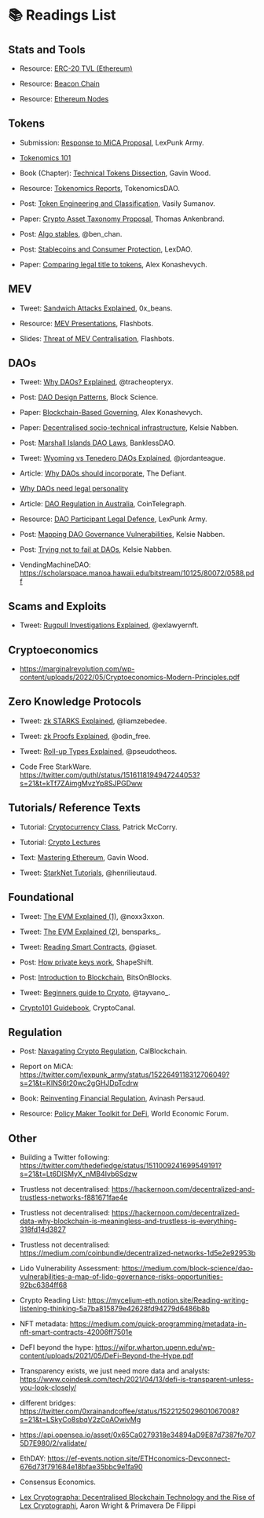 # 📚 Readings List

## Stats and Tools

- Resource: [ERC-20 TVL (Ethereum)](https://ultrasound.money)

- Resource: [Beacon Chain](https://twitter.com/superphiz/status/1512770843285327875?s=21&t=RMgFuOl3LvGBK1rwFC_51Q)

- Resource: [Ethereum Nodes](https://www.ethernodes.org)


## Tokens
- Submission: [Response to MiCA Proposal](https://github.com/LeXpunK-Army/MiCA-GUIDANCE/blob/main/LexPunkMiCAReport.pdf), LexPunk Army. 

- [Tokenomics 101](https://every.to/almanack/tokenomics-101)

- Book (Chapter): [Technical Tokens Dissection](https://github.com/ethereumbook/ethereumbook/blob/develop/10tokens.asciidoc), Gavin Wood. 

- Resource: [Tokenomics Reports](https://tokenomicsdao.com/), TokenomicsDAO. 

- Post: [Token Engineering and Classification](https://ahitchhikers.substack.com/p/how-can-we-understand-and-classify), Vasily Sumanov. 

- Paper: [Crypto Asset Taxonomy Proposal](https://www.researchgate.net/publication/342262387_Proposal_for_a_Comprehensive_Crypto_Asset_Taxonomy), Thomas Ankenbrand.

- Post: [Algo stables](https://twitter.com/ben_chain/status/1524065802772787201?s=21&t=jJI5k159T7uIvAwzDx6w2g), @ben_chan.

- Post: [Stablecoins and Consumer Protection](https://lexdao.substack.com/p/stable-act-a-legal-engineers-perspective?s=r), LexDAO.

- Paper: [Comparing legal title to tokens](https://doi.org/10.1007/978-3-662-58820-8_23), Alex Konashevych.


## MEV

- Tweet: [Sandwich Attacks Explained](https://twitter.com/0x_beans/status/1505181554351378439?s=21), 0x_beans.

- Resource: [MEV Presentations](https://flashbots.notion.site/flashbots/mev-day-836f88806995412dabc1c7bb7ce4e830), Flashbots.

- Slides: [Threat of MEV Centralisation](https://docs.google.com/presentation/d/10I5nDokdO_KR94way-QfcD8ucroOLkHczSMOBWUMYME/edit#slide=id.p), Flashbots.  


## DAOs

- Tweet: [Why DAOs? Explained](https://twitter.com/tracheopteryx/status/1511000392552763399?s=21&t=6T-CG-32b7g-VBnH5RzN4A), @tracheopteryx.
 
- Post: [DAO Design Patterns](https://medium.com/block-science/dao-design-patterns-1193a694fb55), Block Science.

- Paper: [Blockchain-Based Governing](https://www.researchgate.net/profile/Yousef-Forti-2/publication/317638956_A_New_Model_for_E-Government_in_Local_Level_Administrations/links/5945306fa6fdccb93ab86fe6/A-New-Model-for-E-Government-in-Local-Level-Administrations.pdf#page=96), Alex Konashevych.

- Paper: [Decentralised socio-technical infrastructure](https://kelsienabben.substack.com/p/towards-a-model-of-resilience-in), Kelsie Nabben.

- Post: [Marshall Islands DAO Laws](https://banklessdao.substack.com/p/legal-entity-solutions-for-daos-decentralized?s=r), BanklessDAO. 

- Tweet: [Wyoming vs Tenedero DAOs Explained](https://twitter.com/jordanteague/status/1512074309346332674?s=21&t=B39F463eL-n-hOiRfTDGmQ), @jordanteague. 

- Article: [Why DAOs should incorporate](https://thedefiant.io/daos-unlimited-liability-risks/), The Defiant.

- [Why DAOs need legal personality](https://unchainedpodcast.com/can-a-dao-go-to-court-according-to-two-dao-legal-experts-probably/)

- Article: [DAO Regulation in Australia](https://cointelegraph.com/news/dao-regulation-in-australia-issues-and-solutions-part-1), CoinTelegraph. 

- Resource: [DAO Participant Legal Defence](), LexPunk Army.

- Post: [Mapping DAO Governance Vulnerabilities](https://kelsienabben.substack.com/p/dao-vulnerabilities-a-multi-scale), Kelsie Nabben.

- Post: [Trying not to fail at DAOs](https://kelsienabben.substack.com/p/experiments-in-algorithmic-governance), Kelsie Nabben.

- VendingMachineDAO: https://scholarspace.manoa.hawaii.edu/bitstream/10125/80072/0588.pdf


## Scams and Exploits

- Tweet: [Rugpull Investigations Explained](https://twitter.com/exlawyernft/status/1507194315675643925?s=21), @exlawyernft. 


## Cryptoeconomics

- https://marginalrevolution.com/wp-content/uploads/2022/05/Cryptoeconomics-Modern-Principles.pdf


## Zero Knowledge Protocols
         
- Tweet: [zk STARKS Explained](https://twitter.com/liamzebedee/status/1515985033856974851?s=21&t=kVDH-P-3pLilutH5iQAzeA), @liamzebedee.

- Tweet: [zk Proofs Explained](https://twitter.com/odin_free/status/1501914340986871813?s=21&t=kVDH-P-3pLilutH5iQAzeA), @odin_free. 

- Tweet: [Roll-up Types Explained](https://twitter.com/pseudotheos/status/1514242023171125249?s=21&t=ohcaoUjCc02tZK2l_0WhFA), @pseudotheos.

- Code Free StarkWare. https://twitter.com/guthl/status/1516118194947244053?s=21&t=kTf7ZAimgMvzYp8SJPGDww


## Tutorials/ Reference Texts
- Tutorial: [Cryptocurrency Class](https://cryptocurrencyclass.github.io), Patrick McCorry. 

- Tutorial: [Crypto Lectures](Cryptolectures.io)

- Text: [Mastering Ethereum](https://github.com/ethereumbook/ethereumbook), Gavin Wood.

- Tweet: [StarkNet Tutorials](https://twitter.com/henrilieutaud/status/1514875761685151755?s=21&t=kVDH-P-3pLilutH5iQAzeA), @henrilieutaud.


## Foundational

- Tweet: [The EVM Explained (1)](https://twitter.com/noxx3xxon/status/1498012273201360908?s=21), @noxx3xxon.

- Tweet: [The EVM Explained (2)](https://twitter.com/bensparks_/status/1513238520575537162?s=21&t=YCknE7QLcrNUUL2MBWIDRQ), bensparks_.

- Tweet: [Reading Smart Contracts](https://twitter.com/giaset/status/1480684584253542404?s=21), @giaset. 

- Post: [How private keys work](https://shapeshift.com/library/unlocking-the-mysteries-of-private-keys), ShapeShift. 

- Post: [Introduction to Blockchain](https://bitsonblocks.net/2015/09/09/gentle-introduction-blockchain-technology/), BitsOnBlocks.

- Tweet: [Beginners guide to Crypto](https://twitter.com/tayvano_/status/1509380091184246784?s=21&t=_fY0rl40t5Jq3jz1CHVNHg), @tayvano_.

- [Crypto101 Guidebook](https://cryptocanal.org/wp-content/uploads/2021/12/Crypto-101-Guidebook-.pdf), CryptoCanal.


## Regulation

- Post: [Navagating Crypto Regulation](https://calblockchain.mirror.xyz/2jApCnHJElssho7cgZ6YXVVzkFV_AfpXttD_KBhq8TI), CalBlockchain. 

- Report on MiCA: https://twitter.com/lexpunk_army/status/1522649118312706049?s=21&t=KINS6t20wc2gGHJDpTcdrw

- Book: [Reinventing Financial Regulation](), Avinash Persaud.

- Resource: [Policy Maker Toolkit for DeFi](https://www3.weforum.org/docs/WEF_DeFi_Policy_Maker_Toolkit_2021.pdf), World Economic Forum. 


## Other

- Building a Twitter following: https://twitter.com/thedefiedge/status/1511009241699549191?s=21&t=Lt6DlSMyX_nMB4Ivb6Sdzw

- Trustless not decentralised: https://hackernoon.com/decentralized-and-trustless-networks-f881671fae4e

- Trustless not decentralised: https://hackernoon.com/decentralized-data-why-blockchain-is-meaningless-and-trustless-is-everything-318fd14d3827

- Trustless not decentralised: https://medium.com/coinbundle/decentralized-networks-1d5e2e92953b

- Lido Vulnerability Assessment: https://medium.com/block-science/dao-vulnerabilities-a-map-of-lido-governance-risks-opportunities-92bc6384ff68

- Crypto Reading List: https://mycelium-eth.notion.site/Reading-writing-listening-thinking-5a7ba815879e42628fd94279d6486b8b

- NFT metadata: https://medium.com/quick-programming/metadata-in-nft-smart-contracts-42006ff7501e

- DeFI beyond the hype: https://wifpr.wharton.upenn.edu/wp-content/uploads/2021/05/DeFi-Beyond-the-Hype.pdf

- Transparency exists, we just need more data and analysts: https://www.coindesk.com/tech/2021/04/13/defi-is-transparent-unless-you-look-closely/

- different bridges: https://twitter.com/0xrainandcoffee/status/1522125029601067008?s=21&t=LSkyCo8sbqV2zCoAOwivMg

- https://api.opensea.io/asset/0x65Ca0279318e34894aD9E87d7387fe7075D7E980/2/validate/ 

- EthDAY: https://ef-events.notion.site/ETHconomics-Devconnect-676d73f791684e18bfae35bbc9e1fa90

- Consensus Economics.

- [Lex Cryptographa: Decentralised Blockchain Technology and the Rise of Lex Cryptographi](https://deliverypdf.ssrn.com/delivery.php?ID=103001127120086069090073119091074064054034061037083025066004086010002124023064009120098060061014119026053121091072083096083126041004031050048093066006094096100028098042059073027083006102065001023088086123117024096003118126076028010012097101112015093082&EXT=pdf&INDEX=TRUE), Aaron Wright & Primavera De Filippi



